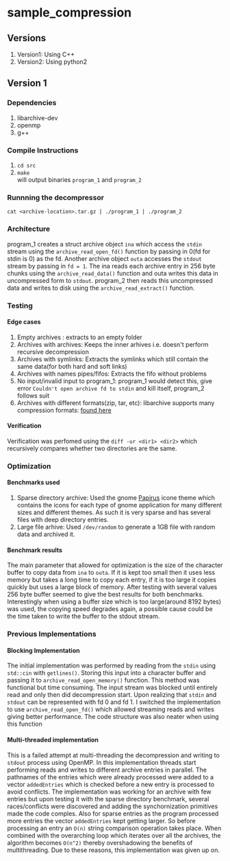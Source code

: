 # sample_compression

## Versions
1. Version1: Using C++
2. Version2: Using python2


## Version 1
### Dependencies
1. libarchive-dev
2. openmp
3. g++

### Compile Instructions
1. `cd src`
2. `make` \
will output binaries `program_1` and `program_2`

### Runnning the decompressor
`cat <archive-location>.tar.gz | ./program_1 | ./program_2`

### Architecture
program_1 creates a struct archive object `ina` which access the `stdin` stream using the `archive_read_open_fd()` function by passing in 0(fd for stdin is 0) as the fd. Another archive object `outa` accesses the `stdout` stream by passing in `fd = 1`. The ina reads each archive entry in 256 byte chunks using the `archive_read_data()` function and outa writes this data in uncompressed form to `stdout`. program_2 then reads this uncompressed data and writes to disk using the `archive_read_extract()` function. 

### Testing
#### Edge cases
1. Empty archives : extracts to an empty folder
2. Archives with archives: Keeps the inner arhives i.e. doesn't perform recursive decompression
3. Archives with symlinks: Extracts the symlinks which still contain the same data(for both hard and soft links)
4. Archives with names pipes/fifos: Extracts the fifo without problems
5. No input/invalid input to program_1: program_1 would detect this, give error `Couldn't open archive fd to stdin` and kill itself, program_2 follows suit
6. Archives with different formats(zip, tar, etc): libarchive supports many compression formats: [found here](https://www.freebsd.org/cgi/man.cgi?query=archive_read_support_format_all&apropos=0&sektion=3&manpath=FreeBSD+12.2-RELEASE+and+Ports&arch=default&format=html )
#### Verification
Verification was perfomed using the `diff -ur <dir1> <dir2>` which recursively compares whether two directories are the same.

### Optimization
#### Benchmarks used
1. Sparse directory archive: Used the gnome [Papirus](https://www.gnome-look.org/s/Gnome/p/1166289) icone theme which contains the icons for each type of gnome application for many different sizes and different themes. As such it is very sparse and has several files with deep directory entries.
2. Large file arhive: Used `/dev/random` to generate a 1GB file with random data and archived it. 

#### Benchmark results
The main parameter that allowed for optimization is the size of the character buffer to copy data from `ina` to `outa`. If it is kept too small then it uses less memory but takes a long time to copy each entry, if it is too large it copies quickly but uses a large block of memory. After testing with several values 256 byte buffer seemed to give the best results for both benchmarks. Interestingly when using a buffer size which is too large(around 8192 bytes) was used, the copying speed degrades again, a possible cause could be the time taken to write the buffer to the stdout stream. 

### Previous Implementations
#### Blocking Implementation
The initial implementation was performed by reading from the `stdin` using `std::cin` with `getlines()`. Storing this input into a character buffer and passing it to `archive_read_open_memory()` function. This method was functional but time consuming. The input stream was blocked until entirely read and only then did decompression start. Upon realizing that `stdin` and `stdout` can be represented with fd 0 and fd 1. I switched the implementation to use `archive_read_open_fd()` which allowed streaming reads and writes giving better performance. The code structure was also neater when using this function

#### Multi-threaded implementation
This is a failed attempt at multi-threading the decompression and writing to `stdout` process using OpenMP. In this implementation threads start performing reads and writes to different archive entries in parallel. The pathnames of the entries which were already processed were added to a vector `addedEntries` which is checked before a new entry is processed to avoid conflicts. The implementation was working for an archive with few entries but upon testing it with the sparse directory benchmark, several races/conflicts were discovered and adding the synchornization primitives made the code comples. Also for sparse entries as the program processed more entries the vector `addedEntries` kept getting larger. So before processing an entry an `O(n)` string comparison operation takes place. When combined with the overarching loop which iterates over all the archives, the algorithm becomes `O(n^2)` thereby overshadowing the benefits of multithreading. Due to these reasons, this implementation was given up on.

